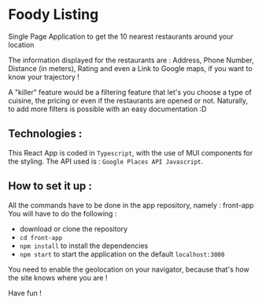 # Foody Listing
Single Page Application to get the 10 nearest restaurants around your location

The information displayed for the restaurants are : Address, Phone Number, Distance (in meters), Rating and even a Link to Google maps, if you want to know your trajectory ! 

A "killer" feature would be a filtering feature that let's you choose a type of cuisine, the pricing or even if the restaurants are opened or not. Naturally, to add more filters is possible with an easy documentation :D

## Technologies :

This React App is coded in `Typescript`, with the use of MUI components for the styling. 
The API used is : `Google Places API Javascript`. 

## How to set it up : 

All the commands have to be done in the app repository, namely : front-app
You will have to do the following : 

- download or clone the repository
- `cd front-app`
- `npm install` to install the dependencies
- `npm start` to start the application on the default `localhost:3000`

You need to enable the geolocation on your navigator, because that's how the site knows where you are !

Have fun !